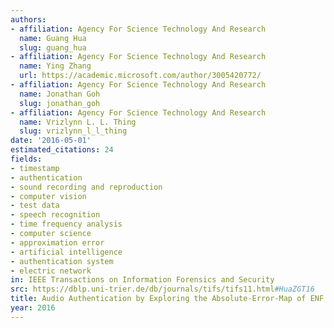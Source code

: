 ```yaml
---
authors:
- affiliation: Agency For Science Technology And Research
  name: Guang Hua
  slug: guang_hua
- affiliation: Agency For Science Technology And Research
  name: Ying Zhang
  url: https://academic.microsoft.com/author/3005420772/
- affiliation: Agency For Science Technology And Research
  name: Jonathan Goh
  slug: jonathan_goh
- affiliation: Agency For Science Technology And Research
  name: Vrizlynn L. L. Thing
  slug: vrizlynn_l_l_thing
date: '2016-05-01'
estimated_citations: 24
fields:
- timestamp
- authentication
- sound recording and reproduction
- computer vision
- test data
- speech recognition
- time frequency analysis
- computer science
- approximation error
- artificial intelligence
- authentication system
- electric network
in: IEEE Transactions on Information Forensics and Security
src: https://dblp.uni-trier.de/db/journals/tifs/tifs11.html#HuaZGT16
title: Audio Authentication by Exploring the Absolute-Error-Map of ENF Signals
year: 2016
---
```

